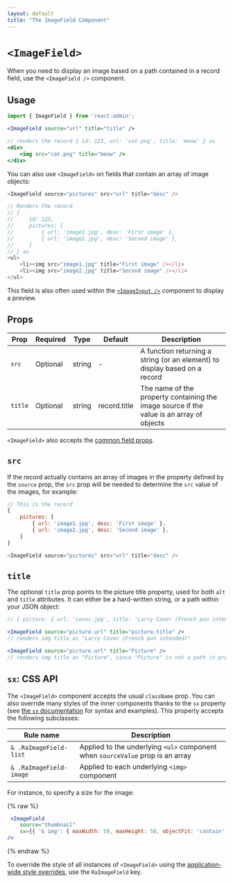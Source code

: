 ```yaml
---
layout: default
title: "The ImageField Component"
---
```


# `<ImageField>`

When you need to display an image based on a path contained in a record field, use the `<ImageField />` component.

## Usage

```jsx
import { ImageField } from 'react-admin';

<ImageField source="url" title="title" />

// renders the record { id: 123, url: 'cat.png', title: 'meow' } as 
<div>
    <img src="cat.png" title="meow" />
</div>
```

You can also use `<ImageField>` on fields that contain an array of image objects:

```js
<ImageField source="pictures" src="url" title="desc" />

// Renders the record
// {
//     id: 123,
//     pictures: [
//         { url: 'image1.jpg', desc: 'First image' },
//         { url: 'image2.jpg', desc: 'Second image' },
//     ]
// } as
<ul>
    <li><img src="image1.jpg" title="First image" /></li>
    <li><img src="image2.jpg" title="Second image" /></li>
</ul>
```

This field is also often used within the [`<ImageInput />`](./ImageInput.md) component to display a preview.

## Props

| Prop    | Required | Type   | Default      | Description                                                                              |
| ------- | -------- | ------ | ------------ | ---------------------------------------------------------------------------------------- |
| `src`   | Optional | string | -            | A function returning a string (or an element) to display based on a record               |
| `title` | Optional | string | record.title | The name of the property containing the image source if the value is an array of objects |

`<ImageField>` also accepts the [common field props](./Fields.md#common-field-props).

## `src`

If the record actually contains an array of images in the property defined by the `source` prop, the `src` prop will be needed to determine the `src` value of the images, for example:

```js
// This is the record
{
    pictures: [
        { url: 'image1.jpg', desc: 'First image' },
        { url: 'image2.jpg', desc: 'Second image' },
    ]
}

<ImageField source="pictures" src="url" title="desc" />
```

## `title`

The optional `title` prop points to the picture title property, used for both `alt` and `title` attributes. It can either be a hard-written string, or a path within your JSON object:

```jsx
// { picture: { url: 'cover.jpg', title: 'Larry Cover (French pun intended)' } }

<ImageField source="picture.url" title="picture.title" />
// renders img title as "Larry Cover (French pun intended)"

<ImageField source="picture.url" title="Picture" />
// renders img title as "Picture", since "Picture" is not a path in previous given object
```

## `sx`: CSS API

The `<ImageField>` component accepts the usual `className` prop. You can also override many styles of the inner components thanks to the `sx` property (see [the `sx` documentation](./SX.md) for syntax and examples). This property accepts the following subclasses:

| Rule name               | Description                                                                    |
|-------------------------|--------------------------------------------------------------------------------|
| `& .RaImageField-list`  | Applied to the underlying `<ul>` component when `sourceValue` prop is an array |
| `& .RaImageField-image` | Applied to each underlying `<img>` component                                   |

For instance, to specify a size for the image:

{% raw %}
```jsx
 <ImageField
    source="thumbnail"
    sx={{ '& img': { maxWidth: 50, maxHeight: 50, objectFit: 'contain' } }}
/>
```
{% endraw %}

To override the style of all instances of `<ImageField>` using the [application-wide style overrides](./AppTheme.md#theming-individual-components), use the `RaImageField` key.
